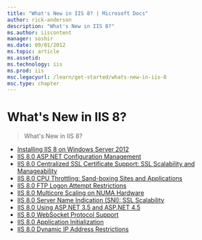 ```yaml
---
title: "What's New in IIS 8? | Microsoft Docs"
author: rick-anderson
description: "What's New in IIS 8?"
ms.author: iiscontent
manager: soshir
ms.date: 09/01/2012
ms.topic: article
ms.assetid: 
ms.technology: iis
ms.prod: iis
msc.legacyurl: /learn/get-started/whats-new-in-iis-8
msc.type: chapter
---
```

What's New in IIS 8?
====================
> What's New in IIS 8?


- [Installing IIS 8 on Windows Server 2012](installing-iis-8-on-windows-server-2012.md)
- [IIS 8.0 ASP.NET Configuration Management](iis-80-aspnet-configuration-management.md)
- [IIS 8.0 Centralized SSL Certificate Support: SSL Scalability and Manageability](iis-80-centralized-ssl-certificate-support-ssl-scalability-and-manageability.md)
- [IIS 8.0 CPU Throttling: Sand-boxing Sites and Applications](iis-80-cpu-throttling-sand-boxing-sites-and-applications.md)
- [IIS 8.0 FTP Logon Attempt Restrictions](iis-80-ftp-logon-attempt-restrictions.md)
- [IIS 8.0 Multicore Scaling on NUMA Hardware](iis-80-multicore-scaling-on-numa-hardware.md)
- [IIS 8.0 Server Name Indication (SNI): SSL Scalability](iis-80-server-name-indication-sni-ssl-scalability.md)
- [IIS 8.0 Using ASP.NET 3.5 and ASP.NET 4.5](iis-80-using-aspnet-35-and-aspnet-45.md)
- [IIS 8.0 WebSocket Protocol Support](iis-80-websocket-protocol-support.md)
- [IIS 8.0 Application Initialization](iis-80-application-initialization.md)
- [IIS 8.0 Dynamic IP Address Restrictions](iis-80-dynamic-ip-address-restrictions.md)